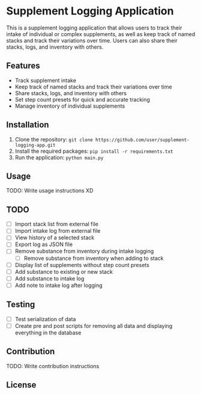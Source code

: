 # Supplement Logging Application

This is a supplement logging application that allows users to track their intake of individual or complex supplements, as well as keep track of named stacks and track their variations over time. Users can also share their stacks, logs, and inventory with others.

## Features

- Track supplement intake
- Keep track of named stacks and track their variations over time
- Share stacks, logs, and inventory with others
- Set step count presets for quick and accurate tracking
- Manage inventory of individual supplements

## Installation

1. Clone the repository: `git clone https://github.com/user/supplement-logging-app.git`
2. Install the required packages: `pip install -r requirements.txt`
3. Run the application: `python main.py`

## Usage

TODO: Write usage instructions XD

## TODO
- [ ] Import stack list from external file
- [ ] Import intake log from external file
- [ ] View history of a selected stack
- [ ] Export log as JSON file
- [ ] Remove substance from inventory during intake logging
    - [ ] Remove substance from inventory when adding to stack
- [ ] Display list of supplements without step count presets
- [ ] Add substance to existing or new stack
- [ ] Add substance to intake log
- [ ] Add note to intake log after logging

## Testing
- [ ] Test serialization of data
- [ ] Create pre and post scripts for removing all data and displaying everything in the database

## Contribution

TODO: Write contribution instructions

## License
